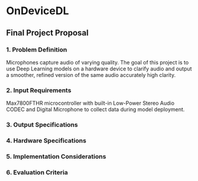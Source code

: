 # OnDeviceDL


## 
##
## Final Project Proposal

### 1. Problem Definition
Microphones capture audio of varying quality. The goal of this project is to use Deep Learning models on a hardware device to clarify audio and output a smoother, refined version of the same audio accurately high clarity. 

### 2. Input Requirements
Max7800FTHR microcontroller with built-in Low-Power Stereo Audio CODEC and Digital Microphone to collect data during model deployment. 

### 3. Output Specifications


### 4. Hardware Specifications


### 5. Implementation Considerations


### 6. Evaluation Criteria
